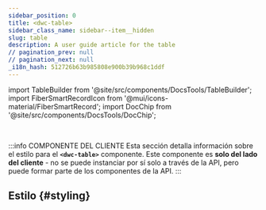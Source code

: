 ```yaml
---
sidebar_position: 0
title: <dwc-table>
sidebar_class_name: sidebar--item__hidden
slug: table
description: A user guide article for the table
// pagination_prev: null
// pagination_next: null
_i18n_hash: 512726b63b985808e900b39b968c1ddf
---
```

import TableBuilder from '@site/src/components/DocsTools/TableBuilder';
import FiberSmartRecordIcon from '@mui/icons-material/FiberSmartRecord';
import DocChip from '@site/src/components/DocsTools/DocChip';

<DocChip chip='shadow' />

<br />

:::info COMPONENTE DEL CLIENTE
Esta sección detalla información sobre el estilo para el **`<dwc-table>`** componente. Este componente es **solo del lado del cliente** - no se puede instanciar por sí solo a través de la API, pero puede formar parte de los componentes de la API.
:::

## Estilo {#styling}

<TableBuilder name="dwc-table" clientComponent />
